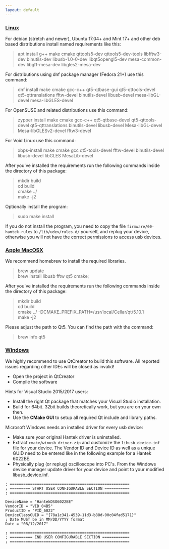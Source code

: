 ```yaml
---
layout: default
---
```

### [Linux](#linux)
For debian (stretch and newer), Ubuntu 17.04+ and Mint 17+ and other deb based distributions install named requirements like this:
> apt install g++ make cmake qttools5-dev qttools5-dev-tools libfftw3-dev binutils-dev libusb-1.0-0-dev libqt5opengl5-dev mesa-common-dev libgl1-mesa-dev libgles2-mesa-dev

For distributions using dnf package manager (Fedora 21+) use this command:
> dnf install make cmake gcc-c++ qt5-qtbase-gui qt5-qttools-devel qt5-qttranslations fftw-devel binutils-devel libusb-devel mesa-libGL-devel mesa-libGLES-devel

For OpenSUSE and related distributions use this command:
> zypper install make cmake gcc-c++ qt5-qtbase-devel qt5-qttools-devel qt5-qttranslations  binutils-devel libusb-devel Mesa-libGL-devel Mesa-libGLESv2-devel fftw3-devel 

For Void Linux use this command:
> xbps-install make cmake gcc qt5-tools-devel fftw-devel binutils-devel libusb-devel libGLES MesaLib-devel 

After you've installed the requirements run the following commands inside the directory of this package:
> mkdir build <br>
> cd build <br>
> cmake ../ <br>
> make -j2

Optionally install the program:

> sudo make install

If you do not install the program, you need to copy the file `firmware/60-hantek.rules` to `/lib/udev/rules.d/` yourself,
and replug your device, otherwise you will not have the correct permissions to access usb devices.

### [Apple MacOSX](#apple)
We recommend homebrew to install the required libraries.
> brew update <br>
> brew install libusb fftw qt5 cmake;

After you've installed the requirements run the following commands inside the directory of this package:
> mkdir build <br>
> cd build <br>
> cmake ../ -DCMAKE_PREFIX_PATH=/usr/local/Cellar/qt/5.10.1 <br>
> make -j2

Please adjust the path to Qt5. You can find the path with the command:
> brew info qt5

### [Windows](#windows)

We highly recommend to use QtCreator to build this software. All reported issues regarding other IDEs
will be closed as invalid!

* Open the project in QtCreator
* Compile the software

Hints for Visual Studio 2015/2017 users:
* Install the right Qt package that matches your Visual Studio installation.
* Build for 64bit. 32bit builds theoretically work, but you are on your own then.
* Use the **CMake GUI** to setup all required Qt include and library paths.

Microsoft Windows needs an installed driver for every usb device:

* Make sure your original Hantek driver is uninstalled.
* Extract `cmake/winusb driver.zip` and customize the `libusb_device.inf` file for your device. The Vendor ID and Device ID as well as a unique GUID need to be entered like in the following example for a Hantek 6022BE.
* Physically plug (or replug) oscilloscope into PC's. From the Windows device manager update driver for your device and point to your modified libusb_device.inf.

````
; =====================================================
; ========= START USER CONFIGURABLE SECTION ===========
; =====================================================

DeviceName = "HantekDSO6022BE"
VendorID = "VID_04B5"
ProductID = "PID_6022"
DeviceClassGUID = "{78a1c341-4539-11d3-b88d-00c04fad5171}"
; Date MUST be in MM/DD/YYYY format
Date = "08/12/2017"

; =====================================================
; ========== END USER CONFIGURABLE SECTION ============
; =====================================================
````

